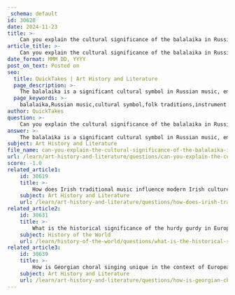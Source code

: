 ```yaml
---
_schema: default
id: 30628
date: 2024-11-23
title: >-
    Can you explain the cultural significance of the balalaika in Russian music?
article_title: >-
    Can you explain the cultural significance of the balalaika in Russian music?
date_format: MMM DD, YYYY
post_on_text: Posted on
seo:
  title: QuickTakes | Art History and Literature
  page_description: >-
    The balalaika is a significant cultural symbol in Russian music, embodying the rich heritage, traditions, and emotional expression of the Russian people through its distinctive sound and historical roots.
  page_keywords: >-
    balalaika,Russian music,cultural symbol,folk traditions,instrument history,musical identity,emotional expression,heritage,traditional songs
author: QuickTakes
question: >-
    Can you explain the cultural significance of the balalaika in Russian music?
answer: >-
    The balalaika is a significant cultural symbol in Russian music, embodying the rich heritage and traditions of the country. With its distinctive triangular body and three strings, the balalaika is not merely an instrument; it represents the spirit of Russian folk music and the collective identity of the Russian people.\n\n### Historical Context\nThe origins of the balalaika are somewhat obscure, but it is believed to have emerged in rural Russia during the 18th century, evolving from earlier stringed instruments like the domra. The name "balalaika" may derive from the Tatar word for "child" or from a Russian term meaning to chat or joke, reflecting its roots in folk culture. Over the centuries, the balalaika has adapted and transformed, becoming a staple in Russian folk music.\n\n### Cultural Significance\nThe balalaika holds a special place in the heart of Russian folk traditions. It is often associated with traditional songs, dances, and visual arts, and its sound evokes feelings of nostalgia, melancholy, and patriotism. The instrument's unique tonal qualities make it particularly suited for accompanying folk melodies, and it continues to play a vital role in performances that celebrate Russian culture.\n\n### Role in Music\nThe balalaika is typically constructed in several sizes, including contrabass, bass, sekunda, prima, and piccolo, each contributing to the diverse soundscape of Russian music. Its bright, resonant tones are instantly recognizable and have made it a beloved instrument in both folk and classical music contexts. The balalaika's ability to convey deep emotional expression allows it to resonate with audiences, making it an essential part of Russia's musical identity.\n\n### Conclusion\nIn summary, the balalaika is more than just a musical instrument; it is a vibrant symbol of Russian culture and history. Its evolution from humble beginnings to a prominent place in the national consciousness illustrates the profound impact of music on cultural identity. The balalaika continues to be celebrated not only for its musical contributions but also for its role in weaving the stories and traditions of the Russian people into the fabric of their national identity.
subject: Art History and Literature
file_name: can-you-explain-the-cultural-significance-of-the-balalaika-in-russian-music.md
url: /learn/art-history-and-literature/questions/can-you-explain-the-cultural-significance-of-the-balalaika-in-russian-music
score: -1.0
related_article1:
    id: 30619
    title: >-
        How does Irish traditional music influence modern Irish culture?
    subject: Art History and Literature
    url: /learn/art-history-and-literature/questions/how-does-irish-traditional-music-influence-modern-irish-culture
related_article2:
    id: 30631
    title: >-
        What is the historical significance of the hurdy gurdy in European music?
    subject: History of the World
    url: /learn/history-of-the-world/questions/what-is-the-historical-significance-of-the-hurdy-gurdy-in-european-music
related_article3:
    id: 30639
    title: >-
        How is Georgian choral singing unique in the context of European music?
    subject: Art History and Literature
    url: /learn/art-history-and-literature/questions/how-is-georgian-choral-singing-unique-in-the-context-of-european-music
---
```


&nbsp;